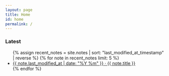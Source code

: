 ```yaml
---
layout: page
title: Home
id: home
permalink: /
---
```

### Latest

<div class="latest-posts">
  <ul>
    {% assign recent_notes = site.notes | sort: "last_modified_at_timestamp" | reverse %}
    {% for note in recent_notes limit: 5 %}
    <li>
      <a class="internal-link" href="{{ site.baseurl }}{{ note.url }}">
        <span class="article-date">{{ note.last_modified_at | date: "%Y %m" }}</span>
        <span class="article-separator">·</span>
        <span class="article-title">{{ note.title }}</span>
      </a>
    </li>
    {% endfor %}
  </ul>
</div>




